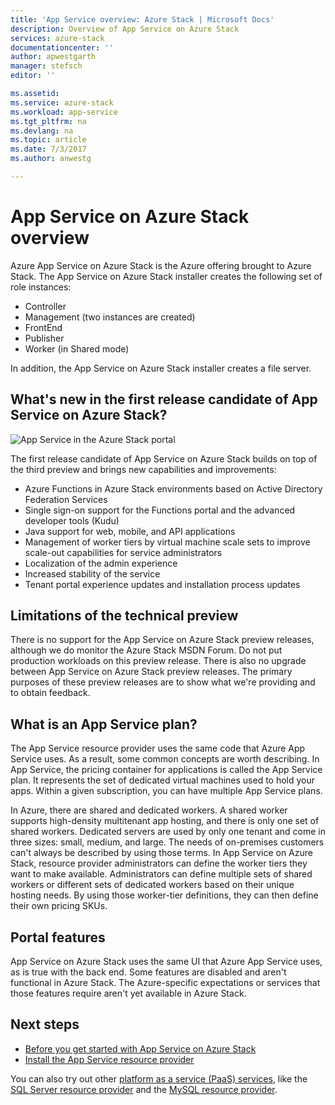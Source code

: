 ```yaml
---
title: 'App Service overview: Azure Stack | Microsoft Docs'
description: Overview of App Service on Azure Stack
services: azure-stack
documentationcenter: ''
author: apwestgarth
manager: stefsch
editor: ''

ms.assetid: 
ms.service: azure-stack
ms.workload: app-service
ms.tgt_pltfrm: na
ms.devlang: na
ms.topic: article
ms.date: 7/3/2017
ms.author: anwestg

---
```


# App Service on Azure Stack overview

Azure App Service on Azure Stack is the Azure offering brought to Azure Stack. The App Service on Azure Stack installer creates the following set of role instances:

*  Controller
*  Management (two instances are created)
*  FrontEnd
*  Publisher
*  Worker (in Shared mode)

In addition, the App Service on Azure Stack installer creates a file server.
	
## What's new in the first release candidate of App Service on Azure Stack?
![App Service in the Azure Stack portal][1]

The first release candidate of App Service on Azure Stack builds on top of the third preview and brings new capabilities and improvements:

* Azure Functions in Azure Stack environments based on Active Directory Federation Services 
* Single sign-on support for the Functions portal and the advanced developer tools (Kudu)
* Java support for web, mobile, and API applications
* Management of worker tiers by virtual machine scale sets to improve scale-out capabilities for service administrators
* Localization of the admin experience
* Increased stability of the service
* Tenant portal experience updates and installation process updates

## Limitations of the technical preview

There is no support for the App Service on Azure Stack preview releases, although we do monitor the Azure Stack MSDN Forum. Do not put production workloads on this preview release. There is also no upgrade between App Service on Azure Stack preview releases. The primary purposes of these preview releases are to show what we're providing and to obtain feedback. 

## What is an App Service plan?

The App Service resource provider uses the same code that Azure App Service uses. As a result, some common concepts are worth describing. In App Service, the pricing container for applications is called the App Service plan. It represents the set of dedicated virtual machines used to hold your apps. Within a given subscription, you can have multiple App Service plans. 

In Azure, there are shared and dedicated workers. A shared worker supports high-density multitenant app hosting, and there is only one set of shared workers. Dedicated servers are used by only one tenant and come in three sizes: small, medium, and large. The needs of on-premises customers can't always be described by using those terms. In App Service on Azure Stack, resource provider administrators can define the worker tiers they want to make available. Administrators can define multiple sets of shared workers or different sets of dedicated workers based on their unique hosting needs. By using those worker-tier definitions, they can then define their own pricing SKUs.

## Portal features

App Service on Azure Stack uses the same UI that Azure App Service uses, as is true with the back end. Some features are disabled and aren't functional in Azure Stack. The Azure-specific expectations or services that those features require aren't yet available in Azure Stack. 

## Next steps

- [Before you get started with App Service on Azure Stack](azure-stack-app-service-before-you-get-started.md)
- [Install the App Service resource provider](azure-stack-app-service-deploy.md)

You can also try out other [platform as a service (PaaS) services](azure-stack-tools-paas-services.md), like the [SQL Server resource provider](azure-stack-sql-resource-provider-deploy.md) and the [MySQL resource provider](azure-stack-mysql-resource-provider-deploy.md).

<!--Image references-->
[1]: ./media/azure-stack-app-service-overview/AppService_Portal.png
